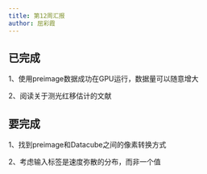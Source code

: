 ```yaml
---
title: 第12周汇报
author: 屈彩霞
---
```



## 已完成

1、使用preimage数据成功在GPU运行，数据量可以随意增大

2、阅读关于测光红移估计的文献



## 要完成

1、找到preimage和Datacube之间的像素转换方式

2、考虑输入标签是速度弥散的分布，而非一个值